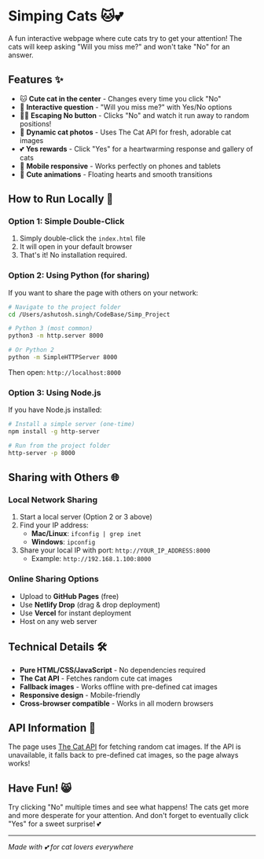 # Simping Cats 🐱💕

A fun interactive webpage where cute cats try to get your attention! The cats will keep asking "Will you miss me?" and won't take "No" for an answer.

## Features ✨

- 🐱 **Cute cat in the center** - Changes every time you click "No"
- 🥺 **Interactive question** - "Will you miss me?" with Yes/No options
- 🏃‍♀️ **Escaping No button** - Clicks "No" and watch it run away to random positions!
- 🔄 **Dynamic cat photos** - Uses The Cat API for fresh, adorable cat images
- 💕 **Yes rewards** - Click "Yes" for a heartwarming response and gallery of cats
- 📱 **Mobile responsive** - Works perfectly on phones and tablets
- 🌈 **Cute animations** - Floating hearts and smooth transitions

## How to Run Locally 🚀

### Option 1: Simple Double-Click
1. Simply double-click the `index.html` file
2. It will open in your default browser
3. That's it! No installation required.

### Option 2: Using Python (for sharing)
If you want to share the page with others on your network:

```bash
# Navigate to the project folder
cd /Users/ashutosh.singh/CodeBase/Simp_Project

# Python 3 (most common)
python3 -m http.server 8000

# Or Python 2
python -m SimpleHTTPServer 8000
```

Then open: `http://localhost:8000`

### Option 3: Using Node.js
If you have Node.js installed:

```bash
# Install a simple server (one-time)
npm install -g http-server

# Run from the project folder
http-server -p 8000
```

## Sharing with Others 🌐

### Local Network Sharing
1. Start a local server (Option 2 or 3 above)
2. Find your IP address:
   - **Mac/Linux**: `ifconfig | grep inet`
   - **Windows**: `ipconfig`
3. Share your local IP with port: `http://YOUR_IP_ADDRESS:8000`
   - Example: `http://192.168.1.100:8000`

### Online Sharing Options
- Upload to **GitHub Pages** (free)
- Use **Netlify Drop** (drag & drop deployment)
- Use **Vercel** for instant deployment
- Host on any web server

## Technical Details 🛠️

- **Pure HTML/CSS/JavaScript** - No dependencies required
- **The Cat API** - Fetches random cute cat images
- **Fallback images** - Works offline with pre-defined cat images
- **Responsive design** - Mobile-friendly
- **Cross-browser compatible** - Works in all modern browsers

## API Information 📡

The page uses [The Cat API](https://thecatapi.com/) for fetching random cat images. If the API is unavailable, it falls back to pre-defined cat images, so the page always works!

## Have Fun! 😸

Try clicking "No" multiple times and see what happens! The cats get more and more desperate for your attention. And don't forget to eventually click "Yes" for a sweet surprise! 💕

---

*Made with 💕 for cat lovers everywhere* 